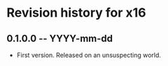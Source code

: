 # Revision history for x16

## 0.1.0.0 -- YYYY-mm-dd

* First version. Released on an unsuspecting world.

